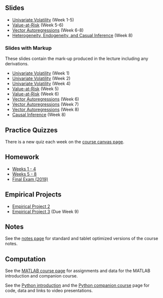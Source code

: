 <!--
.. title: Financial Econometrics II
.. slug: hilary-term
.. date: 2020-01-27 17:51:04 UTC
.. tags: teaching, mfe
.. category: teaching 
.. link: 
.. description: Teaching resources for MFE Financial Econometrics II
.. type: text
.. jumbotron_color: #002147
.. jumbotron_light: True
.. jumbotron: MFE Financial Econometrics II
.. jumbotron_text: The most-up-to-date information on MFE Financial Econometrics II
-->

## Slides

* [Univariate Volatility](/files/teaching/mfe/slides/univariate-volatility-2019-2020.pdf) (Week 1-5)
* [Value-at-Risk](/files/teaching/mfe/slides/var-and-distributions2019-2020.pdf) (Week 5-6)
* [Vector Autoregressions](/files/teaching/mfe/slides/vector-ar-2019-2020.pdf) (Week 6-8)
* [Heterogeneity, Endogeneity, and Casual Inference](/files/teaching/mfe/slides/causality-2019-2020.pdf) (Week 8)


### Slides with Markup

These slides contain the mark-up produced in the lecture including any derivations.

* [Univariate Volatility](/files/teaching/mfe/markup/univariate-volatility-2019-2020-week-1.pdf) (Week 1)
* [Univariate Volatility](/files/teaching/mfe/markup/univariate-volatility-2019-2020-week-2.pdf) (Week 2)
* [Univariate Volatility](/files/teaching/mfe/markup/univariate-volatility-2019-2020-week-4.pdf) (Week 4)
* [Value-at-Risk](/files/teaching/mfe/markup/var-2019-2020-week-5.pdf) (Week 5)
* [Value-at-Risk](/files/teaching/mfe/markup/var-2019-2020-week-6.pdf) (Week 6)
* [Vector Autoregressions](/files/teaching/mfe/markup/vector-ar-2019-2020-week-6.pdf) (Week 6)
* [Vector Autoregressions](/files/teaching/mfe/markup/vector-ar-2019-2020-week-7.pdf) (Week 7)
* [Vector Autoregressions](/files/teaching/mfe/markup/vector-ar-2019-2020-week-8.pdf) (Week 8)
* [Causal Inference](/files/teaching/mfe/markup/causal-inference-2019-2020.pdf) (Week 8)

## Practice Quizzes
There is a new quiz each week on the [course canvas page](https://canvas.sbs.ox.ac.uk/courses/1219). 

## Homework

* [Weeks 1 - 4](/files/teaching/mfe/homework/ht_assignments_weeks_1_to_4.pdf)
* [Weeks 5 - 8](/files/teaching/mfe/homework/ht_assignments_weeks_5_to_8.pdf)
* [Final Exam (2019)](/files/teaching/mfe/homework/fe-final-2019.pdf)

## Empirical Projects

* [Empirical Project 2](/files/teaching/mfe/assignments/computational-exercise-2-2019-2020.pdf)
* [Empirical Project 3](/teaching/mfe/practical_work_4/) (Due Week 9)

## Notes

See the [notes page](/teaching/mfe/notes/) for standard and tablet optimized versions of the course notes.

## Computation

See the [MATLAB course page](/teaching/matlab/mfe-matlab/) for assignments and data
for the MATLAB introduction and companion course.

See the [Python introduction](/teaching/python/course/) and the
[Python companion course](/teaching/python/companion-course/) page for
code, data and links to video presentations.